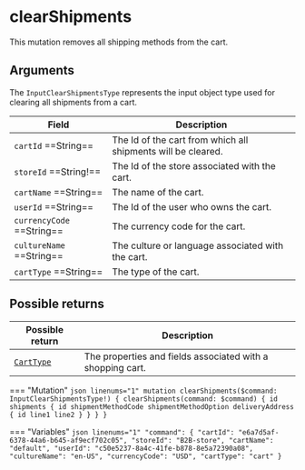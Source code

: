 # clearShipments

This mutation removes all shipping methods from the cart.

## Arguments

The `InputClearShipmentsType` represents the input object type used for clearing all shipments from a cart. 

| Field                            | Description                                                    |
|----------------------------------|----------------------------------------------------------------|
| `cartId`  ==String==             | The Id of the cart from which all shipments will be cleared.   |
| `storeId`  ==String!==           | The Id of the store associated with the cart.                  |
| `cartName`  ==String==           | The name of the cart.                                          |
| `userId`  ==String==             | The Id of the user who owns the cart.                          |
| `currencyCode`  ==String==       | The currency code for the cart.                                |
| `cultureName`  ==String==        | The culture or language associated with the cart.              |
| `cartType`  ==String==           | The type of the cart.                                          |

## Possible returns

| Possible return                                          	| Description                                                 	|
|---------------------------------------------------------	|--------------------------------------------------------------	|
| [`CartType`](../objects/cart-type.md)                   	|  The properties and fields associated with a shopping cart.  	|


=== "Mutation"
    ```json linenums="1"
    mutation clearShipments($command: InputClearShipmentsType!) {
      clearShipments(command: $command) {
        id
        shipments {
          id
          shipmentMethodCode
          shipmentMethodOption
          deliveryAddress {
            id
            line1
            line2
          }
        }
      }
    }
    ```

=== "Variables"
    ```json linenums="1"
    "command": {
      "cartId": "e6a7d5af-6378-44a6-b645-af9ecf702c05",
      "storeId": "B2B-store",
      "cartName": "default",
      "userId": "c50e5237-8a4c-41fe-b878-8e5a72390a08",
      "cultureName": "en-US",
      "currencyCode": "USD",
      "cartType": "cart"
    }
    ```